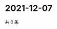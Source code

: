 # 2021-12-07

共 0 条

<!-- BEGIN WEIBO -->
<!-- 最后更新时间 Tue Dec 07 2021 05:08:32 GMT+0800 (China Standard Time) -->

<!-- END WEIBO -->
